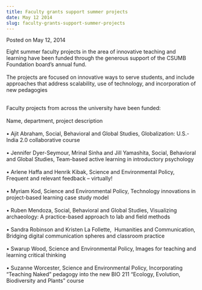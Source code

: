 ```yaml
---
title: Faculty grants support summer projects
date: May 12 2014
slug: faculty-grants-support-summer-projects
---
```





<span class="date">Posted on May 12, 2014    </span>
<p>Eight summer faculty projects in the area of innovative teaching
and learning have been funded through the generous support of the
CSUMB Foundation board&#x2019;s annual fund.&#x2028;&#x2028;&#x2028;&#x2028;<br>
<br>
The projects are focused on innovative ways to serve students, and
include approaches that address scalability, use of technology, and
incorporation of new pedagogies</br></br></p>
<p>Faculty projects from across the university have been
funded:<br>
<br>
Name, department, project description<br>
<br>
&#x2022; Ajit Abraham, Social, Behavioral and Global Studies,
Globalization: U.S.-India 2.0 collaborative course<br>
<br>
&#x2022; Jennifer Dyer-Seymour, Mrinal Sinha and Jill Yamashita, Social,
Behavioral and Global Studies, Team-based active learning in
introductory psychology<br>
<br>
&#x2022; Arlene Haffa and Henrik Kibak, Science and Environmental Policy,
Frequent and relevant feedback &#x2013; virtually!<br>
<br>
&#x2022; Myriam Kod, Science and Environmental Policy, Technology
innovations in project-based learning case study model<br>
<br>
&#x2022; Ruben Mendoza, Social, Behavioral and Global Studies, Visualizing
archaeology: A practice-based approach to lab and field
methods<br>
<br>
&#x2022; Sandra Robinson and Kristen La Follette,&#x2028; Humanities and
Communication, Bridging digital communication spheres and classroom
practice<br>
<br>
&#x2022; Swarup Wood, Science and Environmental Policy, Images for
teaching and learning critical thinking<br>
<br>
&#x2022; Suzanne Worcester, Science and Environmental Policy,
Incorporating &#x201C;Teaching Naked&#x201D; pedagogy into the new BIO 211
&#x201C;Ecology, Evolution, Biodiversity and Plants&#x201D; course<br>
&#xA0;</br></br></br></br></br></br></br></br></br></br></br></br></br></br></br></br></br></br></br></p>





